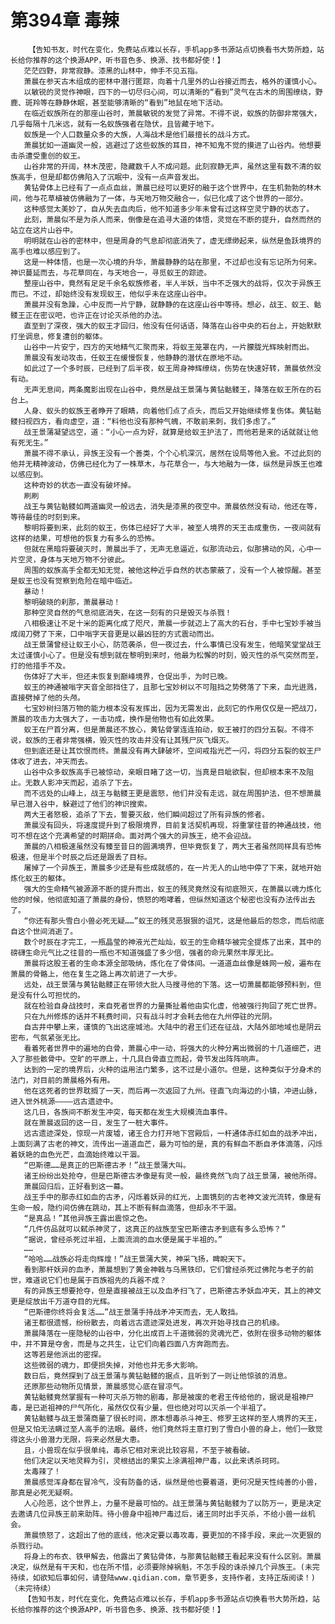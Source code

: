 # 第394章 毒辣
        【告知书友，时代在变化，免费站点难以长存，手机app多书源站点切换看书大势所趋，站长给你推荐的这个换源APP，听书音色多、换源、找书都好使！】
       茫茫四野，非常寂静。漆黑的山林中，伸手不见五指。
       萧晨在参天古木组成的密林中潜行匿踪，向着十几里外的山谷接近而去，格外的谨慎小心。
       以敏锐的灵觉作神眼，四下的一切尽归心间，可以清晰的“看到”灵气在古木的周围缭绕，野鹿、斑羚等在静静休眠，甚至能够清晰的“看到”地鼠在地下活动。
       在临近蚁族所在的那座山谷时，萧晨敏锐的发觉了异常。不得不说，蚁族的防御非常强大，几乎每隔十几米远，就有一名蚁族强者在隐伏，且皆藏于地下。
       蚁族是一个人口数量众多的大族，人海战术是他们最擅长的战斗方式。
       萧晨犹如一道幽灵一般，逃避过了这些蚁族的耳目，神不知鬼不觉的摸进了山谷内。他想要击杀遭受重创的蚁王。
       山谷非常的开阔，林木茂密，隐藏数千人不成问题。此刻寂静无声，虽然这里有数不清的蚁族高手，但是却都仿佛陷入了沉眠中，没有一点声音发出。
       黄钻骨体上已经有了一点点血丝，萧晨已经可以更好的融于这个世界中，在生机勃勃的林木间，他与花草植被仿佛融为了一体，与天地万物交融合一，似已化成了这个世界的一部分。
       这种感觉太美妙了，自从失去血肉后，他不知道多少年未曾有过这样空灵宁静的状态了。
       此刻，萧晨似不是为杀人而来，倒像是在追寻大道的体悟，灵觉在不断的提升，自然而然的站立在这片山谷中。
       明明就在山谷的密林中，但是周身的气息却彻底消失了，虚无缥缈起来，纵然是鱼跃境界的高手也难以感应到了。
       这是一种体悟，也是一次心境的升华，萧晨静静的站在那里，不过却也没有忘记所为何来。神识蔓延而去，与花草同在，与天地合一，寻觅蚁王的踪迹。
       整座山谷中，竟然有足足千余名蚁族修者，半人半妖，当中不乏强大的战将，仅次于异族王而已。不过，却始终没有发现蚁王，他似乎未在这座山谷中。
       萧晨并没有急躁，心中反而一片宁静，就静静的在这座山谷中等待。想必，战王、蚁王、骷髅王正在密议吧，也许正在讨论灭杀他的办法。
       直至到了深夜，强大的蚁王才回归，他没有任何话语，降落在山谷中央的石台上，开始默默打坐调息，修复遭创的躯体。
       山谷中一片安宁，四方的天地精气汇聚而来，将蚁王笼罩在内，一片朦胧光辉映射而出。
       萧晨没有发动攻击，任蚁王在缓慢恢复，他静静的潜伏在原地不动。
       如此过了一个多时辰，已经到了后半夜，蚁王周身神辉缭绕，伤势在快速好转，萧晨依然没有动。
       无声无息间，两条魔影出现在山谷中，竟然是战王景蒲与黄钻骷髅王，降落在蚁王所在的石台上。
       人身、蚁头的蚁族王者睁开了眼睛，向着他们点了点头，而后又开始继续修复伤体。黄钻骷髅扫视四方，看向虚空，道：“料他也没有那种气魄，不敢前来刺，我们多虑了。”
       战王景蒲凝望远空，道：“小心一点为好，就算是给蚁王护法了，而他若是来的话就就让他有死无生。”
       萧晨不得不承认，异族王没有一个善类，个个心机深沉，居然在设局等他入瓮。不过此刻的他并无精神波动，仿佛已经化为了一株草木，与花草合一，与大地融为一体，纵然是异族王也难以感应到。
       这种奇妙的状态一直没有破坏掉。
       刷刷
       战王与黄钻骷髅如两道幽灵一般远去，消失是漆黑的夜空中。萧晨依然没有动，他还在等，等待最佳的时刻到来。
       黎明将要到来，此刻的蚁王，伤体已经好了大半，被至人境界的天王击成重伤，一夜间就有这样的结果，可想他的恢复力有多么的恐怖。
       但就在黑暗将要破灭时，萧晨出手了，无声无息逼近，似那流动云，似那拂动的风，心中一片空灵，身体与天地万物不分彼此。
       周围的蚁族高手全都无知无觉，被他这种近乎自然的状态蒙蔽了，没有一个人被惊醒。甚至是蚁王也没有觉察到危险在暗中临近。
       暴动！
       黎明破晓的刹那，萧晨暴动！
       那种空灵自然的气息彻底消失，在这一刻有的只是毁灭与杀戮！
       八相极速让不足十米的距离化成了咫尺，萧晨一步就迈上了高大的石台，手中七宝妙手被当成阔刀劈了下来，口中嗡字天音更是以最凶狂的方式震动而出。
       战王景蒲曾经让蚁王小心，防范袭杀，但一夜过去，什么事情已没有发生，他暗笑堂堂战王太过谨慎小心了。但是没有想到就在黎明到来时，他最为松懈的时刻，毁灭性的杀气突然而至，打的他措手不及。
       伤体好了大半，但还未恢复到巅峰境界，仓促出手，为时已晚。
       蚁王的神通被嗡字天音全部挡住了，且那七宝妙树以不可阻挡之势劈落了下来，血光迸溅，直接劈掉了他的头颅。
       七宝妙树扫落万物的能力根本没有发挥出，因为无需发出，此刻它的作用仅仅是一把战刀，萧晨的攻击力太强大了，一击功成，换作是他物也有如此效果。
       蚁王在尸首分离，但是萧晨还不放心，黄钻骨掌连连拍动，蚁王被打的四分五裂。不得不说，蚁族的王者非常强横，毁灭性的攻击并没有让其残尸灰飞烟灭。
       但到底还是让其饮恨而终。萧晨没有再大肆破坏，空间戒指光芒一闪，将四分五裂的蚁王尸体收了进去，冲天而去。
       山谷中众多蚁族高手已被惊动，亲眼目睹了这一切，当真是目眦欲裂，但却根本来不及阻止。无数人影冲天而起，追杀了下去。
       而不远处的山峰上，战王与骷髅王更是震怒，他们并没有走远，就在周围护法，但不想萧晨早已潜入谷中，躲避过了他们的神识搜索。
       两大王者怒极，追杀了下去，誓要灭敌，他们瞬间超过了所有异族的修者。
       萧晨没有回头，将速度提升到了极限境界，目前复活契机再现，将重掌往昔的神通战技，他可不想在这个充满希望的时期拼命。面对两个强大的异族王，绝不会迎战。
       萧晨的八相极速虽然没有臻至昔日的圆满境界，但毕竟恢复了，两大王者虽然同样具有恐怖极速，但是半个时辰之后还是跟丢了目标。
       屠掉了一个异族王，萧晨多少还是有些成就感的，在一片无人的山地中停了下来，就地开始炼化蚁王的躯体。
       强大的生命精气被源源不断的提升而出，蚁王的残灵竟然没有彻底殒灭，在萧晨以魂力炼化他的时候，他彻底知道了萧晨的身份，愤怒的咆哮着，但纵然知道这个秘密也没有办法传出去了。
       “你还有那头雪白小兽必死无疑……”蚁王的残灵恶狠狠的诅咒，这是他最后的怨念，而后彻底自这个世间消逝了。
       数个时辰在才完工，一瓶晶莹的神液光芒灿灿，蚁王的生命精华被完全提炼了出来，其中的磅礴生命元气比之往昔的一瓶也不知道强盛了多少倍，强者的命元果然丰厚无比。
       萧晨将这股王者的生命本源全部吸纳，炼化在了骨体间。一道道血丝像是蛛网一般，遍布在萧晨的骨骼上，他在复生之路上再次前进了一大步。
       远处，战王景蒲与黄钻骷髅正在带领大批人马搜寻他的下落。这一切萧晨都能够预料到，但是没有什么可担忧的。
       就在检验自身战技时，来自死者世界的力量撕扯着他由实化虚，他被强行拘回了死亡世界。
       只在九州修炼的话并不耗费时间，只有战斗时才会耗去他在九州停驻的光阴。
       自古井中攀上来，谨慎的飞出这座城池。大陆中的君王们还在征战，大陆外部地域也是阴云密布，气氛紧张无比。
       看着死者世界中的遍地的白骨，萧晨心中一动，将强大的火种分离出微弱的十几道细芒，进入了那些骸骨中。空旷的平原上，十几具白骨直立而起，骨节发出阵阵响声。
       达到的一定的境界后，火种的运用法门繁多，这不过是小道尔。但是，这种类似于分身术的法门，对目前的萧晨格外有用。
       他在这死者的世界耽搁了一天，而后再一次返回了九州。径直飞向海边的小镇，冲进山脉，进入世外桃源————远古遗迹中。
       这几日，各族间不断发生冲突，每天都在发生大规模流血事件。
       就在萧晨返回的这一日，发生了一桩大事件。
       远古遗迹深处，惊现一片废墟，诸王合力打开地下宫殿后，一杆通体赤红如血的战矛冲出，上面刻满了古老的神文，流传出一道道血芒，最为可怕的是，真的有鲜血不断自矛体滴落，闪烁着妖艳的血色光芒，血滴始终难以干涸。
       “巴斯德……是真正的巴斯德古矛！”战王景蒲大叫。
       诸王纷纷出处抢夺，但是巴斯德古矛像是有灵一般，最终竟然飞向了战王景蒲，被他所得。
       萧晨回归后，正好看到这一幕。
       战王手中的那赤红如血的古矛，闪烁着妖异的红光，上面镌刻的古老神文波光流转，像是有生命一般，隐约间仿佛在跳动，其上不断有鲜血滴落，但却永不干涸。
       “是真品！”其他异族王露出震惊之色。
       “几件仿品就可以弑杀神灵了，这真正的战族至宝巴斯德古矛到底有多么恐怖？”
       “据说，曾经杀死过半祖，上面流淌的血水便是属于半祖的。”
       ……
       “哈哈……战族必将走向辉煌！”战王景蒲大笑，神采飞扬，睥睨天下。
       看到那杆妖异的血矛，萧晨想到了黄金神戟与乌黑铁印，它们曾经杀死过佛陀与老子的前世，难道说它们也是属于百族祖先的兵器不成？
       有的异族王想要抢夺，但是直接被战王以及血矛扫飞了，巴斯德古矛妖血冲天，其上的神文更是绽放出千万道夺目的光辉。
       “巴斯德你终将会复活……”战王景蒲手持战矛冲天而去，无人敢挡。
       诸王都很遗憾，纷纷散去，向着远古遗迹深处进发，再次开始寻找自己的机缘。
       萧晨降落在一座隐秘的山谷中，分化出成百上千道微弱的灵魂光芒，依附在很多动物的躯体中，并不算是夺舍，而是与之共生，让它们向着四面八方奔跑而去。
       这等若是他派出的密探。
       这些微弱的魂力，即便损失掉，对他也并无多大影响。
       数日后，竟然探到了战王景蒲与黄钻骷髅的据点，且听到了一则让他惊骇的消息。
       还原那些动物所见情景，萧晨感觉心底在冒凉气。
       黄钻骷髅竟然掌握有一种可灭杀万物的剧毒，那是被废的老君王传给他的，据说是祖神尸毒，是已逝祖神的尸气所化，虽然仅仅有少量，但也绝对可以灭杀一个半祖了。
       黄钻骷髅与战王景蒲商量了很长时间，原本想毒杀斗神王、修罗王这样的至人境界的天王，但是又怕无法瞒过至人高手的法眼。最终，他们竟然将主意打到了雪白小兽的身上，他们一致觉得这头小兽潜力无限，将来必然是大患。
       且，小兽现在似乎很单纯，毒杀它相对来说比较容易，不至于被看破。
       他们决定以天地灵粹为引，灵根结出的果实上涂满祖神尸毒，以此来诱杀珂珂。
       太毒辣了！
       萧晨感觉浑身都在冒冷气，没有防备的话，纵然是他也要着道，更何况是天性纯善的小兽，那真是必死无疑啊。
       人心险恶，这个世界上，力量不是最可怕的。战王景蒲与黄钻骷髅为了以防万一，更是决定去邀请几位异族王前来助阵。待小兽身中祖神尸毒过后，诸王同时出手灭杀，不给小兽一丝机会。
       萧晨愤怒了，这超出了他的底线，他决定要以毒攻毒，要更加的不择手段，来此一次更狠的杀戮行动。
       将身上的布衣、铁甲解去，他露出了黄钻骨体，与那黄钻骷髅王看起来没有什么区别。萧晨决定，纵然是有干天和，也在所不惜，必须要除掉祸魁，不怎手段的诛杀掉几个异族王。(未完待续，如欲知后事如何，请登陆www.qidian.com，章节更多，支持作者，支持正版阅读！)（未完待续）
       【告知书友，时代在变化，免费站点难以长存，手机app多书源站点切换看书大势所趋，站长给你推荐的这个换源APP，听书音色多、换源、找书都好使！】